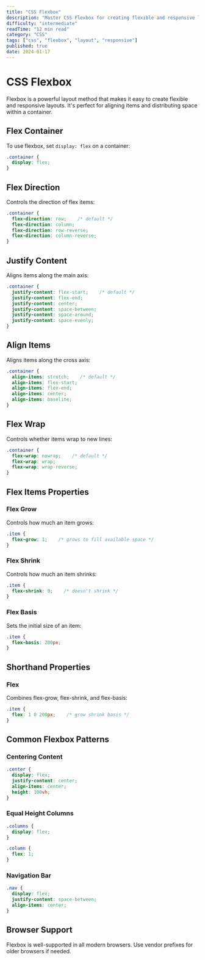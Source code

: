 ```yaml
---
title: "CSS Flexbox"
description: "Master CSS Flexbox for creating flexible and responsive layouts with ease."
difficulty: "intermediate"
readTime: "12 min read"
category: "CSS"
tags: ["css", "flexbox", "layout", "responsive"]
published: true
date: 2024-01-17
---
```


# CSS Flexbox

Flexbox is a powerful layout method that makes it easy to create flexible and responsive layouts. It's perfect for aligning items and distributing space within a container.

## Flex Container

To use flexbox, set `display: flex` on a container:

```css
.container {
  display: flex;
}
```

## Flex Direction

Controls the direction of flex items:

```css
.container {
  flex-direction: row;    /* default */
  flex-direction: column;
  flex-direction: row-reverse;
  flex-direction: column-reverse;
}
```

## Justify Content

Aligns items along the main axis:

```css
.container {
  justify-content: flex-start;    /* default */
  justify-content: flex-end;
  justify-content: center;
  justify-content: space-between;
  justify-content: space-around;
  justify-content: space-evenly;
}
```

## Align Items

Aligns items along the cross axis:

```css
.container {
  align-items: stretch;    /* default */
  align-items: flex-start;
  align-items: flex-end;
  align-items: center;
  align-items: baseline;
}
```

## Flex Wrap

Controls whether items wrap to new lines:

```css
.container {
  flex-wrap: nowrap;    /* default */
  flex-wrap: wrap;
  flex-wrap: wrap-reverse;
}
```

## Flex Items Properties

### Flex Grow
Controls how much an item grows:

```css
.item {
  flex-grow: 1;    /* grows to fill available space */
}
```

### Flex Shrink
Controls how much an item shrinks:

```css
.item {
  flex-shrink: 0;    /* doesn't shrink */
}
```

### Flex Basis
Sets the initial size of an item:

```css
.item {
  flex-basis: 200px;
}
```

## Shorthand Properties

### Flex
Combines flex-grow, flex-shrink, and flex-basis:

```css
.item {
  flex: 1 0 200px;    /* grow shrink basis */
}
```

## Common Flexbox Patterns

### Centering Content
```css
.center {
  display: flex;
  justify-content: center;
  align-items: center;
  height: 100vh;
}
```

### Equal Height Columns
```css
.columns {
  display: flex;
}

.column {
  flex: 1;
}
```

### Navigation Bar
```css
.nav {
  display: flex;
  justify-content: space-between;
  align-items: center;
}
```

## Browser Support

Flexbox is well-supported in all modern browsers. Use vendor prefixes for older browsers if needed.
